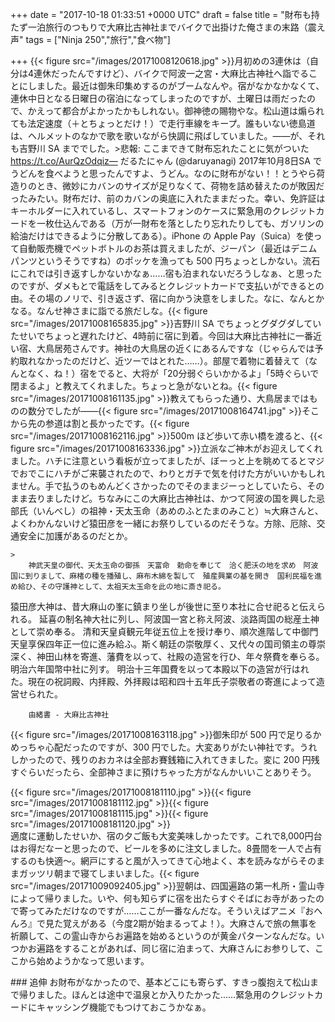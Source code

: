 
+++
date = "2017-10-18 01:33:51 +0000 UTC"
draft = false
title = "財布も持たず一泊旅行のつもりで大麻比古神社までバイクで出掛けた俺さまの末路（震え声"
tags = ["Ninja 250","旅行","食べ物"]

+++
{{< figure src="/images/20171008120618.jpg"  >}}月初めの3連休は（自分は4連休だったんですけど）、バイクで阿波一之宮・大麻比古神社へ詣でることにしました。最近は御朱印集めするのがブームなんや。宿がなかなかなくて、連休中日となる日曜日の宿泊になってしまったのですが、土曜日は雨だったので、かえって都合がよかったかもしれない。御神徳の賜物やな。松山道は煽られても法定速度（＋とちょっとだけ！）で走行車線をキープ。誰もいない徳島道は、ヘルメットのなかで歌を歌いながら快調に飛ばしていました。――が、それも吉野川 SA まででした。>悲報: ここまできて財布忘れたことに気がついた https://t.co/AurQzOdqiz— だるたにゃん (@daruyanagi) 2017年10月8日SA でうどんを食べようと思ったんですよ、うどん。なのに財布がない！！とうやら荷造りのとき、微妙にカバンのサイズが足りなくて、荷物を詰め替えたのが敗因だったみたい。財布だけ、前のカバンの奥底に入れたままだった。幸い、免許証はキーホルダーに入れているし、スマートフォンのケースに緊急用のクレジットカードを一枚仕込んである（万が一財布を落としたり忘れたりしても、ガソリンの給油だけはできるように分散してある）。iPhone の Apple Pay（Suica）を使って自動販売機でペットボトルのお茶は買えましたが、ジーパン（最近はデニムパンツというそうですね）のポッケを漁っても 500 円ちょっとしかない。流石にこれでは引き返すしかないかなぁ……宿も泊まれないだろうしなぁ、と思ったのですが、ダメもとで電話をしてみるとクレジットカードで支払いができるとの由。その場のノリで、引き返さず、宿に向かう決意をしました。なに、なんとかなる。なんせ神さまに詣でる旅だしな。{{< figure src="/images/20171008165835.jpg"  >}}吉野川 SA でちょっとグダグダしていたせいでちょっと遅れたけど、4時前に宿に到着。今回は大麻比古神社に一番近い宿、大鳥居苑さんです。神社の大鳥居の近くにあるんですな（じゃらんでは予約取れなかったのだけど、近ツーではとれた……）。部屋で着物に着替えて（なんとなく、ね！）宿をでると、大将が「20分弱ぐらいかかるよ」「5時ぐらいで閉まるよ」と教えてくれました。ちょっと急がないとね。{{< figure src="/images/20171008161135.jpg"  >}}教えてもらった通り、大鳥居まではものの数分でしたが――{{< figure src="/images/20171008164741.jpg"  >}}そこから先の参道は割と長かったです。{{< figure src="/images/20171008162116.jpg"  >}}500m ほど歩いて赤い橋を渡ると、{{< figure src="/images/20171008163336.jpg"  >}}立派なご神木がお迎えしてくれました。ハチに注意という看板が立ってましたが、ぼーっと上を眺めてるとマジでおでこにハチがご来襲されたので、わりとガチで気を付けた方がいいかもしれません。手で払うのもめんどくさかったのでそのままジーっとしていたら、そのまま去りましたけど。ちなみにこの大麻比古神社は、かつて阿波の国を興した忌部氏（いんべし）の祖神・天太玉命（あめのふとたまのみこと）≒大麻さんと、よくわかんないけど猿田彦を一緒にお祭りしているのだそうな。方除、厄除、交通安全に加護があるのだとか。

    >
        神武天皇の御代、天太玉命の御孫　天富命　勅命を奉じて　洽く肥沃の地を求め　阿波国に到りまして、麻楮の種を播殖し、麻布木綿を製して　殖産興業の基を開き　国利民福を進め給ひ、その守護神として、太祖天太玉命を此の地に斎き祀る。
猿田彦大神は、昔大麻山の峯に鎮まり坐しが後世に至り本社に合せ祀ると伝えられる。
延喜の制名神大社に列し、阿波国一宮と称え阿波、淡路両国の総産土神として崇め奉る。
清和天皇貞観元年従五位上を授け奉り、順次進階して中御門天皇享保四年正一位に進み給ふ。斯く朝廷の崇敬厚く、又代々の国司領主の尊崇深く、神田山林を寄進、藩費を以って、社殿の造営を行ひ、年々祭費を奉らる。明治六年国幣中社に列す。
明治十三年国費を以って本殿以下の造営が行はれた。現在の祝詞殿、内拝殿、外拝殿は昭和四十五年氏子崇敬者の寄進によって造営せられた。

        由緒書 - 大麻比古神社
    
{{< figure src="/images/20171008163118.jpg"  >}}御朱印が 500 円で足りるかめっちゃ心配だったのですが、300 円でした。大変ありがたい神社です。うれしかったので、残りのおカネは全部お賽銭箱に入れてきました。変に 200 円残すぐらいだったら、全部神さまに預けちゃった方がなんかいいことありそう。<div class="images-row mceNonEditable">{{< figure src="/images/20171008181110.jpg"  >}}{{< figure src="/images/20171008181112.jpg"  >}}{{< figure src="/images/20171008181115.jpg"  >}}{{< figure src="/images/20171008181120.jpg"  >}}</div>適度に運動したせいか、宿の夕ご飯も大変美味しかったです。これで8,000円台はお得だなーと思ったので、ビールを多めに注文しました。8畳間を一人で占有するのも快適～。網戸にすると風が入ってきて心地よく、本を読みながらそのままガッツリ朝まで寝てしまいました。{{< figure src="/images/20171009092405.jpg"  >}}翌朝は、四国遍路の第一札所・霊山寺によって帰りました。いや、何も知らずに宿を出たらすぐそばにお寺があったので寄ってみただけなのですが……ここが一番なんだな。そういえばアニメ『おへんろ』で見た覚えがある（今度2期が始まるってよ！）。大麻さんで旅の無事を祈願して、この霊山寺からお遍路を始めるというのが黄金パターンなんだな。いつかお遍路をすることがあれば、同じ宿に泊まって、大麻さんにお参りして、ここから始めようかなって思います。

<div class="section">
    ### 追伸
    お財布がなかったので、基本どこにも寄らず、すきっ腹抱えて松山まで帰りました。ほんとは途中で温泉とか入りたかった……緊急用のクレジットカードにキャッシング機能でもつけておこうかなぁ。

</div>

